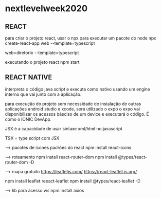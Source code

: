 # nextlevelweek2020
## REACT ##
para criar o projeto react, usar o npx para executar um pacote do node
npx create-react-app web --template=typescript

web=diretorio
--template=typescript

executando o projeto react
npm start

## REACT NATIVE ##
interpreta o código java script e executa como nativo usando um engine interno que vai junto com a aplicação.

para execução do projeto sem necessidade de instalação de outras aplicações android studio e xcode, será utilizado o expo
o expo vai disponibilizar os acessos básciso de um device e executará o código. É como o IONIC DevApp.


JSX é a capacidade de usar sintaxe xml/html no javascript

TSX = type script com JSX

--> pacotes de ícones padrões do react
npm install react-icons

--> roteamento
npm install react-router-dom
npm install @types/react-router-dom -D

--> mapa gratuito
https://leafletjs.com/
https://react-leaflet.js.org/

npm install leaflet reeact-leaflet
npm install @types/react-leaflet -D

--> lib para acesso ws
npm install axios

